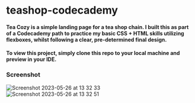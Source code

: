 # teashop-codecademy

#### Tea Cozy is a simple landing page for a tea shop chain. I built this as part of a Codecademy path to practice my basic CSS + HTML skills utilizing flexboxes, whilst following a clear, pre-determined final design.

#### To view this project, simply clone this repo to your local machine and preview in your IDE.

### Screenshot

![Screenshot 2023-05-26 at 13 32 33](https://github.com/iamdobbs/teashop-codecademy/assets/117667775/c49a751a-f59f-4106-a84b-cbfe0f8661f0)
![Screenshot 2023-05-26 at 13 32 51](https://github.com/iamdobbs/teashop-codecademy/assets/117667775/a71020c2-02c1-4d2c-9de2-721b9aeccc6c)
